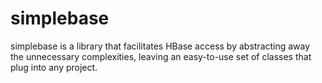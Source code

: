 # simplebase

simplebase is a library that facilitates HBase access by abstracting away the unnecessary complexities,
leaving an easy-to-use set of classes that plug into any project.
